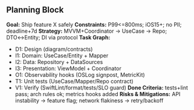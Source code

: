 ## Planning Block
**Goal:** Ship feature X safely
**Constraints:** P99<=800ms; iOS15+; no PII; deadline+7d
**Strategy:** MVVM+Coordinator → UseCase → Repo; DTO↔Entity; DI via protocol
**Task Graph:**
- D1: Design (diagram/contracts)
- I1: Domain: UseCase/Entity + Mapper
- I2: Data: Repository + DataSources
- I3: Presentation: ViewModel + Coordinator
- O1: Observability hooks (OSLog signpost, MetricKit)
- T1: Unit tests (UseCase/Mapper/Repo contract)
- V1: Verify (SwiftLint/format/tests/SLO guard)
**Done Criteria:** tests+lint pass; arch rules ok; metrics hooks added
**Risks & Mitigations:** API instability → feature flag; network flakiness → retry/backoff

